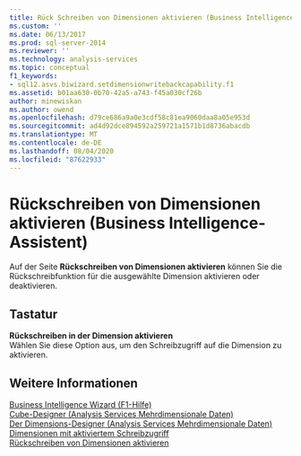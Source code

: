 ```yaml
---
title: Rück Schreiben von Dimensionen aktivieren (Business Intelligence-Assistent) | Microsoft-Dokumentation
ms.custom: ''
ms.date: 06/13/2017
ms.prod: sql-server-2014
ms.reviewer: ''
ms.technology: analysis-services
ms.topic: conceptual
f1_keywords:
- sql12.asvs.biwizard.setdimensionwritebackcapability.f1
ms.assetid: b01aa630-0b70-42a5-a743-f45a030cf26b
author: minewiskan
ms.author: owend
ms.openlocfilehash: d79ce686a9a0e3cdf58c81ea9060daa8a05e953d
ms.sourcegitcommit: ad4d92dce894592a259721a1571b1d8736abacdb
ms.translationtype: MT
ms.contentlocale: de-DE
ms.lasthandoff: 08/04/2020
ms.locfileid: "87622933"
---
```

# <a name="enable-dimension-writeback-business-intelligence-wizard"></a>Rückschreiben von Dimensionen aktivieren (Business Intelligence-Assistent)
  Auf der Seite **Rückschreiben von Dimensionen aktivieren** können Sie die Rückschreibfunktion für die ausgewählte Dimension aktivieren oder deaktivieren.  
  
## <a name="options"></a>Tastatur  
 **Rückschreiben in der Dimension aktivieren**  
 Wählen Sie diese Option aus, um den Schreibzugriff auf die Dimension zu aktivieren.  
  
## <a name="see-also"></a>Weitere Informationen  
 [Business Intelligence Wizard (F1-Hilfe)](business-intelligence-wizard-f1-help.md)   
 [Cube-Designer &#40;Analysis Services Mehrdimensionale Daten&#41;](cube-designer-analysis-services-multidimensional-data.md)   
 [Der Dimensions-Designer &#40;Analysis Services Mehrdimensionale Daten&#41;](dimension-designer-analysis-services-multidimensional-data.md)   
 [Dimensionen mit aktiviertem Schreibzugriff](multidimensional-models-olap-logical-dimension-objects/write-enabled-dimensions.md)   
 [Rückschreiben von Dimensionen aktivieren](multidimensional-models/bi-wizard-enable-dimension-writeback.md)  
  
  
